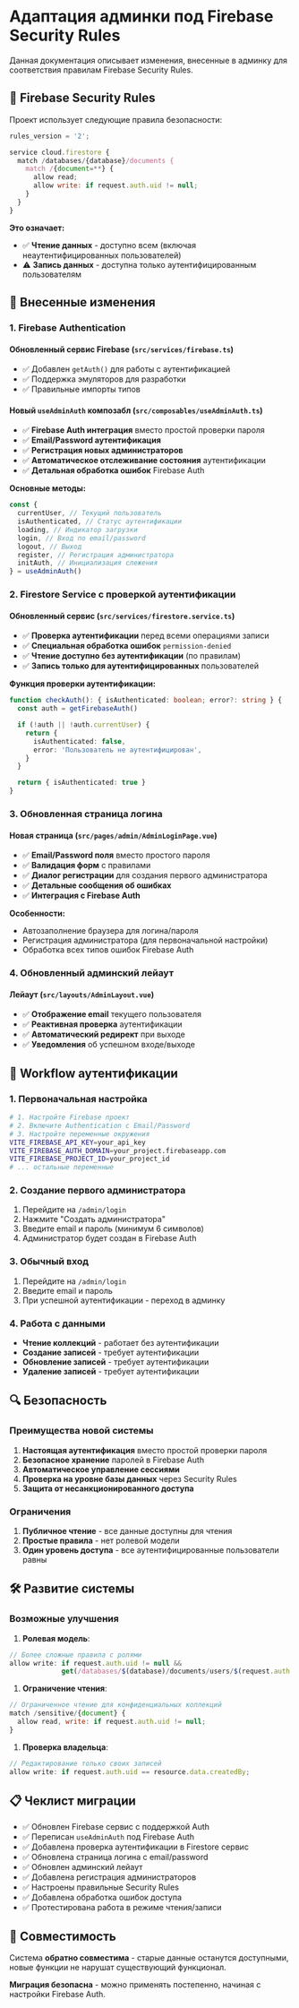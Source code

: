 # Адаптация админки под Firebase Security Rules

Данная документация описывает изменения, внесенные в админку для соответствия правилам Firebase Security Rules.

## 🔐 Firebase Security Rules

Проект использует следующие правила безопасности:

```javascript
rules_version = '2';

service cloud.firestore {
  match /databases/{database}/documents {
    match /{document=**} {
      allow read;
      allow write: if request.auth.uid != null;
    }
  }
}
```

**Это означает:**

- ✅ **Чтение данных** - доступно всем (включая неаутентифицированных пользователей)
- ⚠️ **Запись данных** - доступна только аутентифицированным пользователям

## 🔄 Внесенные изменения

### 1. Firebase Authentication

#### Обновленный сервис Firebase (`src/services/firebase.ts`)

- ✅ Добавлен `getAuth()` для работы с аутентификацией
- ✅ Поддержка эмуляторов для разработки
- ✅ Правильные импорты типов

#### Новый `useAdminAuth` композабл (`src/composables/useAdminAuth.ts`)

- ✅ **Firebase Auth интеграция** вместо простой проверки пароля
- ✅ **Email/Password аутентификация**
- ✅ **Регистрация новых администраторов**
- ✅ **Автоматическое отслеживание состояния** аутентификации
- ✅ **Детальная обработка ошибок** Firebase Auth

**Основные методы:**

```typescript
const {
  currentUser, // Текущий пользователь
  isAuthenticated, // Статус аутентификации
  loading, // Индикатор загрузки
  login, // Вход по email/password
  logout, // Выход
  register, // Регистрация администратора
  initAuth, // Инициализация слежения
} = useAdminAuth()
```

### 2. Firestore Service с проверкой аутентификации

#### Обновленный сервис (`src/services/firestore.service.ts`)

- ✅ **Проверка аутентификации** перед всеми операциями записи
- ✅ **Специальная обработка ошибок** `permission-denied`
- ✅ **Чтение доступно без аутентификации** (по правилам)
- ✅ **Запись только для аутентифицированных** пользователей

**Функция проверки аутентификации:**

```typescript
function checkAuth(): { isAuthenticated: boolean; error?: string } {
  const auth = getFirebaseAuth()

  if (!auth || !auth.currentUser) {
    return {
      isAuthenticated: false,
      error: 'Пользователь не аутентифицирован',
    }
  }

  return { isAuthenticated: true }
}
```

### 3. Обновленная страница логина

#### Новая страница (`src/pages/admin/AdminLoginPage.vue`)

- ✅ **Email/Password поля** вместо простого пароля
- ✅ **Валидация форм** с правилами
- ✅ **Диалог регистрации** для создания первого администратора
- ✅ **Детальные сообщения об ошибках**
- ✅ **Интеграция с Firebase Auth**

**Особенности:**

- Автозаполнение браузера для логина/пароля
- Регистрация администратора (для первоначальной настройки)
- Обработка всех типов ошибок Firebase Auth

### 4. Обновленный админский лейаут

#### Лейаут (`src/layouts/AdminLayout.vue`)

- ✅ **Отображение email** текущего пользователя
- ✅ **Реактивная проверка** аутентификации
- ✅ **Автоматический редирект** при выходе
- ✅ **Уведомления** об успешном входе/выходе

## 🚀 Workflow аутентификации

### 1. Первоначальная настройка

```bash
# 1. Настройте Firebase проект
# 2. Включите Authentication с Email/Password
# 3. Настройте переменные окружения
VITE_FIREBASE_API_KEY=your_api_key
VITE_FIREBASE_AUTH_DOMAIN=your_project.firebaseapp.com
VITE_FIREBASE_PROJECT_ID=your_project_id
# ... остальные переменные
```

### 2. Создание первого администратора

1. Перейдите на `/admin/login`
2. Нажмите "Создать администратора"
3. Введите email и пароль (минимум 6 символов)
4. Администратор будет создан в Firebase Auth

### 3. Обычный вход

1. Перейдите на `/admin/login`
2. Введите email и пароль
3. При успешной аутентификации - переход в админку

### 4. Работа с данными

- **Чтение коллекций** - работает без аутентификации
- **Создание записей** - требует аутентификации
- **Обновление записей** - требует аутентификации
- **Удаление записей** - требует аутентификации

## 🔍 Безопасность

### Преимущества новой системы

1. **Настоящая аутентификация** вместо простой проверки пароля
2. **Безопасное хранение** паролей в Firebase Auth
3. **Автоматическое управление сессиями**
4. **Проверка на уровне базы данных** через Security Rules
5. **Защита от несанкционированного доступа**

### Ограничения

1. **Публичное чтение** - все данные доступны для чтения
2. **Простые правила** - нет ролевой модели
3. **Один уровень доступа** - все аутентифицированные пользователи равны

## 🛠 Развитие системы

### Возможные улучшения

1. **Ролевая модель**:

```javascript
// Более сложные правила с ролями
allow write: if request.auth.uid != null &&
             get(/databases/$(database)/documents/users/$(request.auth.uid)).data.role == 'admin';
```

1. **Ограничение чтения**:

```javascript
// Ограниченное чтение для конфиденциальных коллекций
match /sensitive/{document} {
  allow read, write: if request.auth.uid != null;
}
```

1. **Проверка владельца**:

```javascript
// Редактирование только своих записей
allow write: if request.auth.uid == resource.data.createdBy;
```

## 📋 Чеклист миграции

- ✅ Обновлен Firebase сервис с поддержкой Auth
- ✅ Переписан `useAdminAuth` под Firebase Auth
- ✅ Добавлена проверка аутентификации в Firestore сервис
- ✅ Обновлена страница логина с email/password
- ✅ Обновлен админский лейаут
- ✅ Добавлена регистрация администраторов
- ✅ Настроены правильные Security Rules
- ✅ Добавлена обработка ошибок доступа
- ✅ Протестирована работа в режиме чтения/записи

## 🔄 Совместимость

Система **обратно совместима** - старые данные останутся доступными, новые функции не нарушат существующий функционал.

**Миграция безопасна** - можно применять постепенно, начиная с настройки Firebase Auth.
